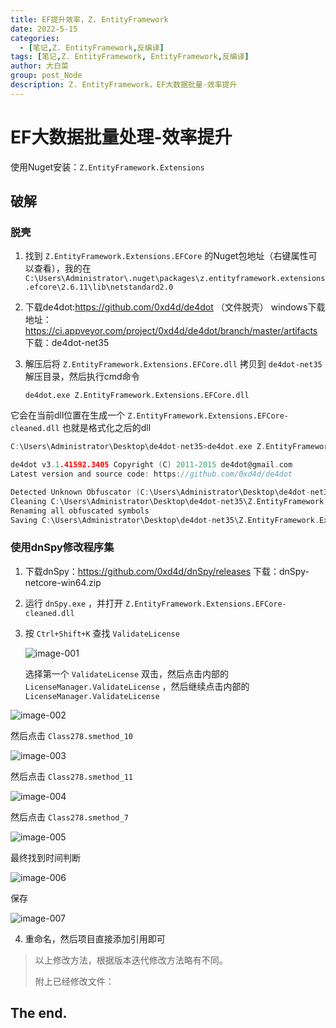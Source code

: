 ```yaml
---
title: EF提升效率，Z. EntityFramework
date: 2022-5-15
categories: 
  - [笔记,Z. EntityFramework,反编译]
tags: [笔记,Z. EntityFramework, EntityFramework,反编译]
author: 大白菜
group: post_Node
description: Z. EntityFramework，EF大数据批量-效率提升
---
```



# EF大数据批量处理-效率提升

使用Nuget安装：`Z.EntityFramework.Extensions`

## 破解

### 脱壳

1. 找到 `Z.EntityFramework.Extensions.EFCore` 的Nuget包地址（右键属性可以查看），我的在 `C:\Users\Administrator\.nuget\packages\z.entityframework.extensions.efcore\2.6.11\lib\netstandard2.0` 

2. 下载de4dot:https://github.com/0xd4d/de4dot （文件脱壳）
   windows下载地址：https://ci.appveyor.com/project/0xd4d/de4dot/branch/master/artifacts
   下载：de4dot-net35

3. 解压后将 `Z.EntityFramework.Extensions.EFCore.dll` 拷贝到 `de4dot-net35` 解压目录，然后执行cmd命令

   `de4dot.exe Z.EntityFramework.Extensions.EFCore.dll`

它会在当前dll位置在生成一个 `Z.EntityFramework.Extensions.EFCore-cleaned.dll` 也就是格式化之后的dll

```go
C:\Users\Administrator\Desktop\de4dot-net35>de4dot.exe Z.EntityFramework.Extensions.EFCore.dll

de4dot v3.1.41592.3405 Copyright (C) 2011-2015 de4dot@gmail.com
Latest version and source code: https://github.com/0xd4d/de4dot

Detected Unknown Obfuscator (C:\Users\Administrator\Desktop\de4dot-net35\Z.EntityFramework.Extensions.EFCore.dll)
Cleaning C:\Users\Administrator\Desktop\de4dot-net35\Z.EntityFramework.Extensions.EFCore.dll
Renaming all obfuscated symbols
Saving C:\Users\Administrator\Desktop\de4dot-net35\Z.EntityFramework.Extensions.EFCore-cleaned.dll
```



### 使用dnSpy修改程序集

1. 下载dnSpy：https://github.com/0xd4d/dnSpy/releases 
   下载：dnSpy-netcore-win64.zip 

2. 运行 `dnSpy.exe` ，并打开 `Z.EntityFramework.Extensions.EFCore-cleaned.dll` 

3. 按 `Ctrl+Shift+K` 查找 `ValidateLicense`

   ![image-001](http://reqj6ffi8.hn-bkt.clouddn.com/blogimages/image-001.png)

   选择第一个 `ValidateLicense` 双击，然后点击内部的 `LicenseManager.ValidateLicense` ，然后继续点击内部的 `LicenseManager.ValidateLicense` 

![image-002](http://reqj6ffi8.hn-bkt.clouddn.com/blogimages/image-002.png)

然后点击 `Class278.smethod_10` 

![image-003](http://reqj6ffi8.hn-bkt.clouddn.com/blogimages/image-003.png)

然后点击 `Class278.smethod_11` 

![image-004](http://reqj6ffi8.hn-bkt.clouddn.com/blogimages/image-004.png)

然后点击 `Class278.smethod_7` 

![image-005](http://reqj6ffi8.hn-bkt.clouddn.com/blogimages/image-005.png)

最终找到时间判断

![image-006](http://reqj6ffi8.hn-bkt.clouddn.com/blogimages/image-006.png)

保存

![image-007](http://reqj6ffi8.hn-bkt.clouddn.com/blogimages/image-007.png)

4. 重命名，然后项目直接添加引用即可



> 以上修改方法，根据版本迭代修改方法略有不同。
>
> 附上已经修改文件：

## The end.